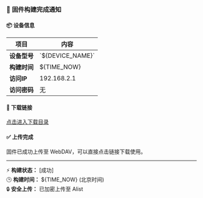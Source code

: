 ### 🚀 **固件构建完成通知**

#### 📦 **设备信息**
| 项目       | 内容         |
|------------|--------------|
| **设备型号** | \`${DEVICE_NAME}\` |
| **构建时间** | ${TIME_NOW}  |
| **访问IP**   | 192.168.2.1 |
| **访问密码** | 无           |

#### 🔗 **下载链接**
[点击进入下载目录](${CLEAN_URL})

#### ✅ **上传完成**
固件已成功上传至 WebDAV，可以直接点击链接下载使用。

---

⚡ **构建状态：** [成功]  
🕒 **构建时间：** ${TIME_NOW} (北京时间)  
🔒 **安全上传：** 已加密上传至 Alist

